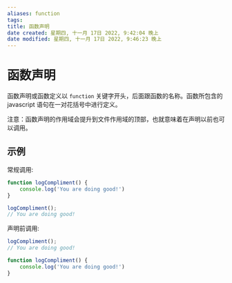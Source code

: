 ```yaml
---
aliases: function
tags: 
title: 函数声明
date created: 星期四, 十一月 17日 2022, 9:42:04 晚上
date modified: 星期四, 十一月 17日 2022, 9:46:23 晚上
---
```


# 函数声明

函数声明或函数定义以 `function` 关键字开头，后面跟函数的名称。函数所包含的 javascript 语句在一对花括号中进行定义。

注意：函数声明的作用域会提升到文件作用域的顶部，也就意味着在声明以前也可以调用。

## 示例

常规调用:

```javascript
function logCompliment() {
	console.log('You are doing good!')
}

logCompliment();
// You are doing good!
```

声明前调用:

```javascript
logCompliment();
// You are doing good!

function logCompliment() {
	console.log('You are doing good!')
}
```
